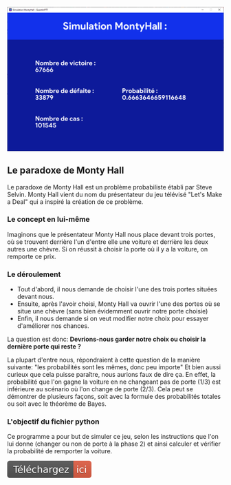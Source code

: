 <p align="center" ><img width="1102" src="img/montyhall.png"></p>

## Le paradoxe de Monty Hall
Le paradoxe de Monty Hall est un problème probabiliste établi par Steve Selvin. Monty Hall vient du nom du présentateur du jeu télévisé "Let's Make a Deal" qui a inspiré la création de ce problème.

### Le concept en lui-même

Imaginons que le présentateur Monty Hall nous place devant trois portes, où se trouvent derrière l'un d'entre elle une voiture et derrière les deux autres une chèvre. Si on réussit à choisir la porte où il y a la voiture, on remporte ce prix.

### Le déroulement

<ul>
<li>Tout d'abord, il nous demande de choisir l'une des trois portes situées devant nous.</li>
<li>Ensuite, après l'avoir choisi, Monty Hall va ouvrir l'une des portes où se situe une chèvre (sans bien évidemment ouvrir notre porte choisie)</li>
<li>Enfin, il nous demande si on veut modifier notre choix pour essayer d'améliorer nos chances.</li>
</ul>

La question est donc: <b>Devrions-nous garder notre choix ou choisir la dernière porte qui reste ?</b>

La plupart d'entre nous, répondraient à cette question de la manière suivante: "les probabilités sont les mêmes, donc peu importe"
Et bien aussi curieux que cela puisse paraître, nous aurions faux de dire ça. En effet, la probabilité que l'on gagne la voiture en ne changeant pas de porte (1/3) est inférieure au scénario où l'on change de porte (2/3). Cela peut se démontrer de plusieurs façons, soit avec la formule des probabilités totales ou soit avec le théorème de Bayes.

### L'objectif du fichier python

Ce programme a pour but de simuler ce jeu, selon les instructions que l'on lui donne (changer ou non de porte à la phase 2) et ainsi calculer et vérifier la probabilité de remporter la voiture.

<a href="https://github.com/QuentinPTT/MontyHall/blob/master/MontyHall.pyw"><img src="img/downloadhere.svg" alt="Download Here"></a>
